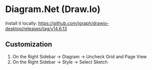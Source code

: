 # Diagram.Net (Draw.Io)
Install it locally: https://github.com/jgraph/drawio-desktop/releases/tag/v14.6.13

## Customization
1. On the Right Sidebar -> Diagram -> Uncheck Grid and Page View
2. On the Right Sidebar -> Style -> Select Sketch
